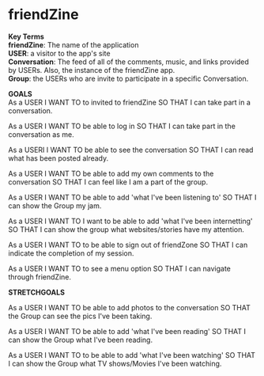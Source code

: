 <h1>friendZine</h1>

<b>Key Terms</b><br/>
<b>friendZine</b>: The name of the application<br/>
<b>USER</b>: a visitor to the app's site<br/>
<b>Conversation</b>: The feed of all of the comments, music, and links provided by USERs. Also, the instance of the friendZine app.<br/>
<b>Group</b>: the USERs who are invite to participate in a specific Conversation.<br/>


<b>GOALS</b><br/>
As a USER
I WANT TO to invited to friendZine
SO THAT I can take part in a conversation.

As a USER
I WANT TO be able to log in
SO THAT I can take part in the conversation as me.

As a USERI
I WANT TO be able to see the conversation
SO THAT I can read what has been posted already.

As a USER
I WANT TO be able to add my own comments to the conversation
SO THAT I can feel like I am a part of the group.

As a USER
I WANT TO be able to add 'what I've been listening to'
SO THAT I can show the Group my jam.

As a USER
I WANT TO I want to be able to add 'what I've been internetting'
SO THAT I can show the group what websites/stories have my attention.

As a USER
I WANT TO to be able to sign out of friendZone
SO THAT I can indicate the completion of my session.

As a USER
I WANT TO to see a menu option
SO THAT I can navigate through friendZine.

<b>STRETCHGOALS</b><br/>

As a USER
I WANT TO be able to add photos to the conversation
SO THAT the Group can see the pics I've been taking.

As a USER
I WANT TO be able to add 'what I've been reading'
SO THAT I can show the Group what I've been reading.

As a USER
I WANT TO to be able to add 'what I've been watching'
SO THAT I can show the Group what TV shows/Movies I've been watching.
